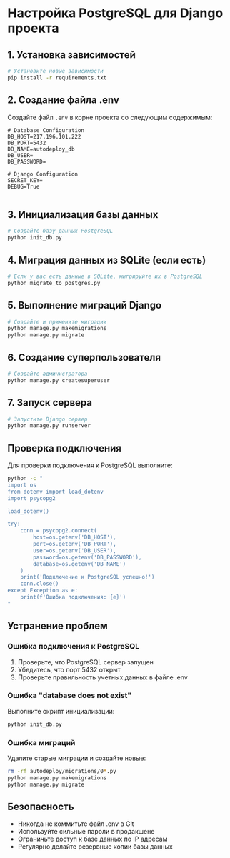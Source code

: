 # Настройка PostgreSQL для Django проекта

## 1. Установка зависимостей

```bash
# Установите новые зависимости
pip install -r requirements.txt
```

## 2. Создание файла .env

Создайте файл `.env` в корне проекта со следующим содержимым:

```env
# Database Configuration
DB_HOST=217.196.101.222
DB_PORT=5432
DB_NAME=autodeploy_db
DB_USER= 
DB_PASSWORD= 

# Django Configuration
SECRET_KEY= 
DEBUG=True
 
```

## 3. Инициализация базы данных

```bash
# Создайте базу данных PostgreSQL
python init_db.py
```

## 4. Миграция данных из SQLite (если есть)

```bash
# Если у вас есть данные в SQLite, мигрируйте их в PostgreSQL
python migrate_to_postgres.py
```

## 5. Выполнение миграций Django

```bash
# Создайте и примените миграции
python manage.py makemigrations
python manage.py migrate
```

## 6. Создание суперпользователя

```bash
# Создайте администратора
python manage.py createsuperuser
```

## 7. Запуск сервера

```bash
# Запустите Django сервер
python manage.py runserver
```

## Проверка подключения

Для проверки подключения к PostgreSQL выполните:

```bash
python -c "
import os
from dotenv import load_dotenv
import psycopg2

load_dotenv()

try:
    conn = psycopg2.connect(
        host=os.getenv('DB_HOST'),
        port=os.getenv('DB_PORT'),
        user=os.getenv('DB_USER'),
        password=os.getenv('DB_PASSWORD'),
        database=os.getenv('DB_NAME')
    )
    print('Подключение к PostgreSQL успешно!')
    conn.close()
except Exception as e:
    print(f'Ошибка подключения: {e}')
"
```

## Устранение проблем

### Ошибка подключения к PostgreSQL

1. Проверьте, что PostgreSQL сервер запущен
2. Убедитесь, что порт 5432 открыт
3. Проверьте правильность учетных данных в файле .env

### Ошибка "database does not exist"

Выполните скрипт инициализации:
```bash
python init_db.py
```

### Ошибка миграций

Удалите старые миграции и создайте новые:
```bash
rm -rf autodeploy/migrations/0*.py
python manage.py makemigrations
python manage.py migrate
```

## Безопасность

- Никогда не коммитьте файл .env в Git
- Используйте сильные пароли в продакшене
- Ограничьте доступ к базе данных по IP адресам
- Регулярно делайте резервные копии базы данных 